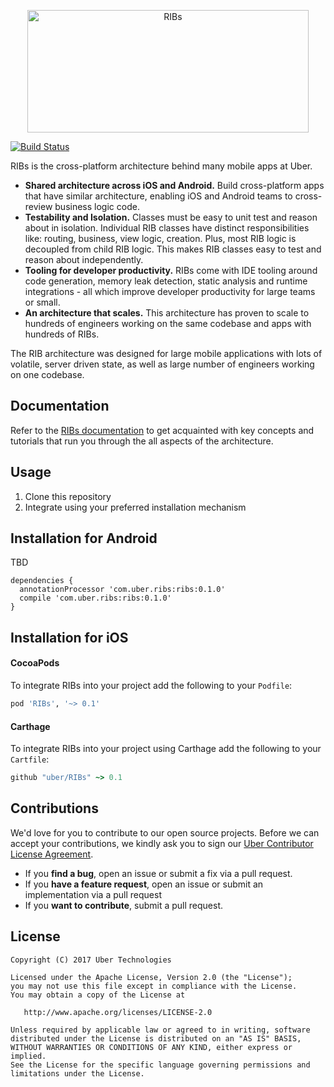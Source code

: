 <p align="center">
<img src="https://github.com/uber/ribs/blob/assets/rib_horizontal_black.png" width="450" height="196" alt="RIBs"/>
</p>

[![Build Status](https://travis-ci.org/uber/ios-template.svg?branch=master)](https://travis-ci.org/uber/ios-template)

RIBs is the cross-platform architecture behind many mobile apps at Uber.

* **Shared architecture across iOS and Android.** Build cross-platform apps that have similar architecture, enabling iOS and Android teams to cross-review business logic code.
* **Testability and Isolation.** Classes must be easy to unit test and reason about in isolation. Individual RIB classes have distinct responsibilities like: routing, business, view logic, creation. Plus, most RIB logic is decoupled from child RIB logic. This makes RIB classes easy to test and reason about independently.
* **Tooling for developer productivity.** RIBs come with IDE tooling around code generation, memory leak detection, static analysis and runtime integrations - all which improve developer productivity for large teams or small.
* **An architecture that scales.** This architecture has proven to scale to hundreds of engineers working on the same codebase and apps with hundreds of RIBs.

The RIB architecture was designed for large mobile applications with lots of volatile, server driven state, as well as large number of engineers working on one codebase.


## Documentation
Refer to the [RIBs documentation](https://github.com/uber/RIBs/wiki) to get acquainted with key concepts and tutorials that run you through the all aspects of the architecture.


## Usage

1. Clone this repository 
2. Integrate using your preferred installation mechanism


## Installation for Android

TBD

```
dependencies {
  annotationProcessor 'com.uber.ribs:ribs:0.1.0'
  compile 'com.uber.ribs:ribs:0.1.0'
}
```

## Installation for iOS
#### CocoaPods

To integrate RIBs into your project add the following to your `Podfile`:

```ruby
pod 'RIBs', '~> 0.1'
```

#### Carthage

To integrate RIBs into your project using Carthage add the following to your `Cartfile`:

```ruby
github "uber/RIBs" ~> 0.1
```

## Contributions

We'd love for you to contribute to our open source projects. Before we can accept your contributions, we kindly ask you to sign our [Uber Contributor License Agreement](https://docs.google.com/a/uber.com/forms/d/1pAwS_-dA1KhPlfxzYLBqK6rsSWwRwH95OCCZrcsY5rk/viewform).

- If you **find a bug**, open an issue or submit a fix via a pull request.
- If you **have a feature request**, open an issue or submit an implementation via a pull request
- If you **want to contribute**, submit a pull request.

## License

    Copyright (C) 2017 Uber Technologies

    Licensed under the Apache License, Version 2.0 (the "License");
    you may not use this file except in compliance with the License.
    You may obtain a copy of the License at

       http://www.apache.org/licenses/LICENSE-2.0

    Unless required by applicable law or agreed to in writing, software
    distributed under the License is distributed on an "AS IS" BASIS,
    WITHOUT WARRANTIES OR CONDITIONS OF ANY KIND, either express or implied.
    See the License for the specific language governing permissions and
    limitations under the License.

